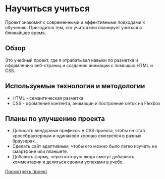 # Научиться учиться 
Проект знакомит с современными и эффективными подходами к обучению. Пригодится тем, кто учится или планирует учиться в ближайшее время. 
## Обзор 
Это учебный проект, где я отрабатывал навыки по разметке и оформлению веб-страниц и созданию анимации с помощью HTML и CSS.
## Используемые технологии и методологии 
* HTML - семантическая разметка
* CSS - офомление контента, анимации и построение сеток на Flexbox 
## Планы по улучшению проекта 
* Дописать вендорные префиксы в CSS проекта, чтобы он стал кроссбраузерным и одинаково хорошо смотрелся в разных браузерах. 
* Сделать сайт адаптивным, чтобы его можно было легко изучать на смартфоне или планшете. 
* Добавить форму, через которую люди смогут добавлять комментарии и делиться своими успехами в учебе. 

[Посмотреть проект](https://kohanniy.github.io/how-to-learn/)
